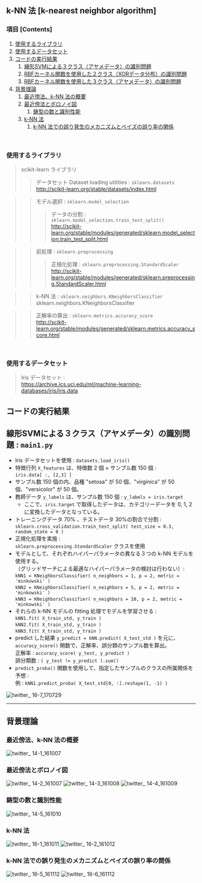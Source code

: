 ## k-NN 法 [k-nearest neighbor algorithm]

### 項目 [Contents]

1. [使用するライブラリ](#使用するライブラリ)
1. [使用するデータセット](#使用するデータセット)
1. [コードの実行結果](#コードの実行結果)
    1. [線形SVMによる３クラス（アヤメデータ）の識別問題](#線形SVMによる３クラス（アヤメデータ）の識別問題の実行結果)
    1. [RBFカーネル関数を使用した２クラス（XORデータ分布）の識別問題](#RBFカーネル関数を使用した２クラス（XORデータ分布）の識別問題)
    1. [RBFカーネル関数を使用した３クラス（アヤメデータ）の識別問題](#RBFカーネル関数を使用した３クラス（アヤメデータ）の識別問題)
1. [背景理論](#背景理論)
    1. [最近傍法、k-NN 法の概要](#最近傍法、k-NN法の概要)
    1. [最近傍法とボロノイ図](#最近傍法とボロノイ図)
        1. [鋳型の数と識別性能](#鋳型の数と識別性能)
    1. [k-NN 法](#k-NN法)
        1. [k-NN 法での誤り発生のメカニズムとベイズの誤り率の関係](#k-NN法での誤り発生のメカニズムとベイズの誤り率の関係)

</br>

<a name="#使用するライブラリ"></a>

### 使用するライブラリ

> scikit-learn ライブラリ </br>
>> データセット Dataset loading utilities : `sklearn.datasets`</br>
>> http://scikit-learn.org/stable/datasets/index.html </br>

>> モデル選択 : `sklearn.model_selection` </br>
>>> データの分割 : `sklearn.model_selection.train_test_split()`</br>
http://scikit-learn.org/stable/modules/generated/sklearn.model_selection.train_test_split.html</br>

>> 前処理 : `sklearn.preprocessing` </br>
>>> 正規化処理 :  `sklearn.preprocessing.StandardScaler`</br>
http://scikit-learn.org/stable/modules/generated/sklearn.preprocessing.StandardScaler.html </br>

>> k-NN 法 : `sklearn.neighbors.KNeighborsClassifier` </br>
sklearn.neighbors.KNeighborsClassifier

>> 正解率の算出 : `sklearn.metrics.accuracy_score` </br>
http://scikit-learn.org/stable/modules/generated/sklearn.metrics.accuracy_score.html </br>


</br>

<a name="#使用するデータセット"></a>

### 使用するデータセット

> Iris データセット : </br>
> https://archive.ics.uci.edu/ml/machine-learning-databases/iris/iris.data

<a name="#コードの実行結果"></a>

## コードの実行結果

<a name="#線形SVMによる３クラス（アヤメデータ）の識別問題"></a>

## 線形SVMによる３クラス（アヤメデータ）の識別問題 : `main1.py`

- Iris データセットを使用 : `datasets.load_iris()`
- 特徴行列 `X_features` は、特徴数 2 個 × サンプル数 150 個 :</br> `iris.data[ :, [2,3] ]`
- サンプル数 150 個の内、品種 "setosa" が 50 個、"virginica" が 50 個、"versicolor" が 50 個。
- 教師データ `y_labels` は、サンプル数 150 個 : `y_labels = iris.target`
    - ここで、`iris.target` で取得したデータは、カテゴリーデータを 0, 1, 2 に変換したデータとなっている。
- トレーニングデータ 70% 、テストデータ 30%の割合で分割 : </br>`sklearn.cross_validation.train_test_split( test_size = 0.3, random_state = 0 )`
- 正規化処理を実施 : </br> 
`sklearn.preprocessing.StandardScaler` クラスを使用 
- モデルとして、それぞれハイパーパラメータの異なる３つの k-NN モデルを使用する。</br> （グリッドサーチによる最適なハイパーパラメータの検討は行わない）:</br> 
`kNN1 = KNeighborsClassifier( n_neighbors = 1, p = 2, metric = 'minkowski' )`</br>
`kNN2 = KNeighborsClassifier( n_neighbors = 5, p = 2, metric = 'minkowski' )`</br>
`kNN3 = KNeighborsClassifier( n_neighbors = 10, p = 2, metric = 'minkowski' )`</br>
- それらの k-NN モデルの fitting 処理でモデルを学習させる :</br>
`kNN1.fit( X_train_std, y_train )`</br>
`kNN2.fit( X_train_std, y_train )`</br>
`kNN3.fit( X_train_std, y_train )`</br>
- predict した結果 `y_predict = kNN.predict( X_test_std )` を元に、`accuracy_score()` 関数で、正解率、誤分類のサンプル数を算出。</br>
正解率 : `accuracy_score( y_test, y_predict )`</br>
誤分類数 : `( y_test != y_predict ).sum()`
- `predict_proba()` 関数を使用して、指定したサンプルのクラスの所属関係を予想 : </br>
例 : `kNN1.predict_proba( X_test_std[0, :].reshape(1, -1) )`

![twitter_ 16-7_170729](https://user-images.githubusercontent.com/25688193/28742632-1482008c-7470-11e7-9590-df87069db4ed.png)

---

<a name="#背景理論"></a>

## 背景理論

<a name="#最近傍法、k-NN法の概要"></a>

### 最近傍法、k-NN 法の概要

![twitter_ 14-1_161007](https://user-images.githubusercontent.com/25688193/28742174-1d0f13f4-7464-11e7-8cc9-1d669f2c50ca.png)

<a name="#最近傍法とボロノイ図"></a>

### 最近傍法とボロノイ図
![twitter_ 14-2_161007](https://user-images.githubusercontent.com/25688193/28742169-1d0c9bce-7464-11e7-97c2-0ec640aa3e15.png)
![twitter_ 14-3_161008](https://user-images.githubusercontent.com/25688193/28742170-1d0d1270-7464-11e7-8cfb-5ec25983427f.png)
![twitter_ 14-4_161009](https://user-images.githubusercontent.com/25688193/28742171-1d0e1530-7464-11e7-8e32-04b007727098.png)

<a name="#鋳型の数と識別性能"></a>

### 鋳型の数と識別性能
![twitter_ 14-5_161010](https://user-images.githubusercontent.com/25688193/28742173-1d0f097c-7464-11e7-8df7-cd6018620fbf.png)

<a name="#k-NN法"></a>

### k-NN 法
![twitter_ 16-1_161011](https://user-images.githubusercontent.com/25688193/28742172-1d0edbfa-7464-11e7-8e82-238a91faf92e.png)
![twitter_ 16-2_161012](https://user-images.githubusercontent.com/25688193/28742176-1d2fe52a-7464-11e7-825d-6d49ca8ccfed.png)

<a name="#k-NN法での誤り発生のメカニズムとベイズの誤り率の関係"></a>

### k-NN 法での誤り発生のメカニズムとベイズの誤り率の関係
![twitter_ 16-5_161112](https://user-images.githubusercontent.com/25688193/28742175-1d2f1b0e-7464-11e7-9b18-3d74ddd6e142.png)
![twitter_ 16-6_161112](https://user-images.githubusercontent.com/25688193/28742177-1d31eb68-7464-11e7-8bd6-a9443593c392.png)
